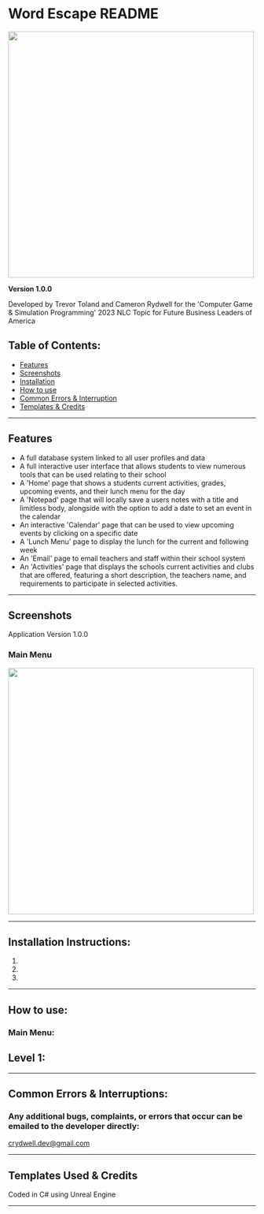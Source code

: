 # Word Escape README

<img src="https://user-images.githubusercontent.com/89942884/206558955-8608c52b-c5d5-4e3c-82c8-fdc5a3262c86.png" height="500">

**Version 1.0.0**

Developed by Trevor Toland and Cameron Rydwell for the 'Computer Game & Simulation Programming' 2023 NLC Topic for Future Business Leaders of America

## Table of Contents:
* [Features](#features)
* [Screenshots](#screenshots)
* [Installation](#installation-instructions)
* [How to use](#how-to-use)
* [Common Errors & Interruption](#common-errors--interruptions)
* [Templates & Credits](#templates-used--credits)
---
## Features
- A full database system linked to all user profiles and data
- A full interactive user interface that allows students to view numerous tools that can be used relating to their school
- A 'Home' page that shows a students current activities, grades, upcoming events, and their lunch menu for the day
- A 'Notepad' page that will locally save a users notes with a title and limitless body, alongside with the option to add a date to set an event in the calendar
- An interactive 'Calendar' page that can be used to view upcoming events by clicking on a specific date
- A 'Lunch Menu' page to display the lunch for the current and following week
- An 'Email' page to email teachers and staff within their school system
- An 'Activities' page that displays the schools current activities and clubs that are offered, featuring a short description, the teachers name, and requirements to participate in selected activities.

---
## Screenshots
Application Version 1.0.0

### Main Menu
<img src="(https://user-images.githubusercontent.com/89942884/206558955-8608c52b-c5d5-4e3c-82c8-fdc5a3262c86.png)" height="500">

---

## Installation Instructions:

1.
2.
3.

---
## How to use:

### Main Menu:

## Level 1:


---
## Common Errors & Interruptions:

### Any additional bugs, complaints, or errors that occur can be emailed to the developer directly:
crydwell.dev@gmail.com

---
## Templates Used & Credits

Coded in C# using Unreal Engine

---
